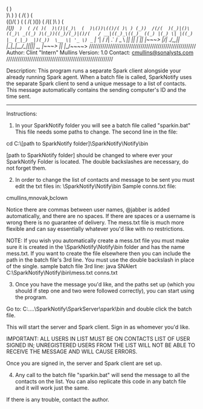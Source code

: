  (                           )                       
 )\ )                   ) ( /(        )   (          
(()/(          ) (   ( /( )\())    ( /((  )\ ) (     
 /(_))`  )  ( /( )(  )\()|(_)\  (  )\())\(()/( )\ )
(_))  /(/(  )(_)|()\((_)\ _((_) )\(_))((_)/(_)|()/(  
/ __|((_)_\((_)_ ((_) |(_) \| |((_) |_ (_|_) _|)(_)) 
\__ \| '_ \) _` | '_| / /| .` / _ \  _|| ||  _| || |~~~>
|___/| .__/\__,_|_| |_\_\|_|\_\___/\__||_||_|  \_, |~~~>
     |_|                                       |__/~~~~>
////////////////////////////////////////////////////////
Author: Clint "Intern" Mullins
Version: 1.0
Contact: cmullins@sonalysts.com
////////////////////////////////////////////////////////

Description:
This program runs a separate Spark client alongside 
your already running Spark agent. When a batch 
file is called, SparkNotify uses the separate Spark 
client to send a unique message to a list of contacts. 
This message automatically contains the sending 
computer's ID and the time sent.

----------------------------------------------------------

Instructions:

1) In your SparkNotify folder you will see a batch file
called "sparkin.bat" This file needs some paths to change.
The second line in the file:

cd C:\\[path to SparkNotify folder]\\SparkNotify\\Notify\\bin

[path to SparkNotify folder] should be changed to where ever 
your SparkNotify Folder is located. The double backslashes are
necessary, do not forget them.

2) In order to change the list of contacts and message to be sent
you must edit the txt files in: \SparkNotify\Notify\bin
Sample conns.txt file:

cmullins,mnovak,bclown

Notice there are commas between user names, @jabber is added 
automatically, and there are no spaces. If there are spaces or 
a username is wrong there is no guarantee of delivery.
The mess.txt file is much more flexible and can say essentially 
whatever you'd like with no restrictions.

NOTE: If you wish you automatically create a mess.txt file
you must make sure it is created in the \SparkNotify\Notify\bin
folder and has the name mess.txt. If you want to create the 
file elsewhere then you can include the path in the batch file's
3rd line. You must use the double backslash in place of the single.
sample batch file 3rd line: 
java SNAlert C:\\SparkNotify\\Notify\\bin\\mess.txt conns.txt

3) Once you have the message you'd like, and the paths set up
(which you should if step one and two were followed correctly),
you can start using the program.

Go to:
C:\....\SparkNotify\SparkServer\spark\bin 
and double click the batch file. 

This will start the server and Spark client. Sign in as whomever
you'd like.

IMPORTANT: ALL USERS IN LIST MUST BE ON CONTACTS LIST OF USER SIGNED
IN; UNREGISTERED USERS FROM THE LIST WILL NOT BE ABLE TO RECEIVE THE MESSAGE
AND WILL CAUSE ERRORS.

Once you are signed in, the server and Spark client are set up.

4) Any call to the batch file "sparkin.bat" will send the message
to all the contacts on the list. You can also replicate this code
in any batch file and it will work just the same.


If there is any trouble, contact the author.

